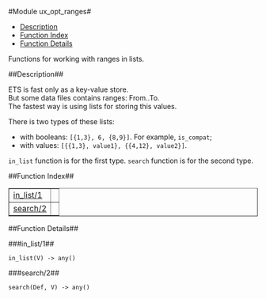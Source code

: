 

#Module ux_opt_ranges#
* [Description](#description)
* [Function Index](#index)
* [Function Details](#functions)


Functions for working with ranges in lists.

<a name="description"></a>

##Description##




ETS is fast only as a key-value store.       
But some data files contains ranges: From..To.       
The fastest way is using lists for storing this values.



There is two types of these lists:
* with booleans: `[{1,3}, 6, {8,9}]`. For example, `is_compat`;
* with values: `[{{1,3}, value1}, {{4,12}, value2}]`.

`in_list` function is for the first type.
`search` function is for the second type.
<a name="index"></a>

##Function Index##


<table width="100%" border="1" cellspacing="0" cellpadding="2" summary="function index"><tr><td valign="top"><a href="#in_list-1">in_list/1</a></td><td></td></tr><tr><td valign="top"><a href="#search-2">search/2</a></td><td></td></tr></table>


<a name="functions"></a>

##Function Details##

<a name="in_list-1"></a>

###in_list/1##




`in_list(V) -> any()`

<a name="search-2"></a>

###search/2##




`search(Def, V) -> any()`

